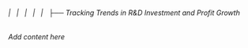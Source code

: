 ###### |   |   |   |   |   ├── Tracking Trends in R&D Investment and Profit Growth

*Add content here*